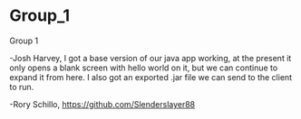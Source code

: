 # Group_1
Group 1

-Josh Harvey, I got a base version of our java app working, at the present it only opens a blank screen with hello world on it, but we can continue to expand it from here. I also got an exported .jar file we can send to the client to run. 

-Rory Schillo, https://github.com/Slenderslayer88